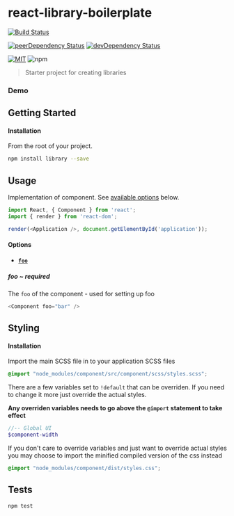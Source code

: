 # react-library-boilerplate

[![Build Status][build-image]][build-url]

[![peerDependency Status][peer-dep-image]][peer-dep-url]
[![devDependency Status][dev-dep-image]][dev-dep-url]

[![MIT][mit-image]][mit-url]
![npm][npm-version-image]

> Starter project for creating libraries

### Demo

## Getting Started ##

#### Installation
From the root of your project.
```sh
npm install library --save
```

## Usage
Implementation of component. See [available options](#options) below.
```js
import React, { Component } from 'react';
import { render } from 'react-dom';

render(<Application />, document.getElementById('application'));
```

<a name="options"></a>
#### Options
* **[`foo`](#foo)**

<a name="foo"></a>
##### foo ~ required
The `foo` of the component - used for setting up foo
```js
<Component foo="bar" />
```

## Styling
#### Installation
Import the main SCSS file in to your application SCSS files
```scss
@import "node_modules/component/src/component/scss/styles.scss";
```

There are a few variables set to `!default` that can be overriden. If you need to change it more just override the actual styles.

**Any overriden variables needs to go above the `@import` statement to take effect**
```scss
//-- Global UI
$component-width
```

If you don't care to override variables and just want to override actual styles you may choose to import the minified compiled version of the css instead
```scss
@import "node_modules/component/dist/styles.css";
```

## Tests ##
```
npm test
```

[build-image]: https://travis-ci.org/JFusco/react-predictive-input.svg?branch=master
[build-url]: https://travis-ci.org/JFusco/react-predictive-input
[mit-image]: https://img.shields.io/npm/l/react-predictive-input.svg?style=flat-square
[mit-url]: https://github.com/JFusco/react-predictive-input/blob/master/LICENSE
[npm-version-image]: https://img.shields.io/npm/v/npm.svg?maxAge=2592000
[dev-dep-image]: https://david-dm.org/JFusco/react-predictive-input/dev-status.svg
[dev-dep-url]: https://david-dm.org/JFusco/react-predictive-input?type=dev
[peer-dep-image]: https://david-dm.org/JFusco/react-predictive-input/peer-status.svg
[peer-dep-url]: https://david-dm.org/JFusco/react-predictive-input?type=peer
